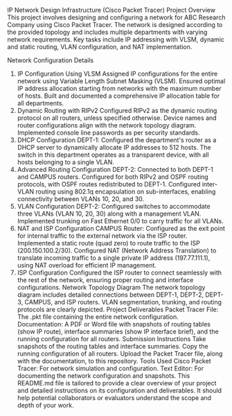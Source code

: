 IP Network Design Infrastructure (Cisco Packet Tracer)
Project Overview
This project involves designing and configuring a network for ABC Research Company using Cisco Packet Tracer. The network is designed according to the provided topology and includes multiple departments with varying network requirements. Key tasks include IP addressing with VLSM, dynamic and static routing, VLAN configuration, and NAT implementation.

Network Configuration Details
1. IP Configuration Using VLSM
Assigned IP configurations for the entire network using Variable Length Subnet Masking (VLSM).
Ensured optimal IP address allocation starting from networks with the maximum number of hosts.
Built and documented a comprehensive IP allocation table for all departments.
2. Dynamic Routing with RIPv2
Configured RIPv2 as the dynamic routing protocol on all routers, unless specified otherwise.
Device names and router configurations align with the network topology diagram.
Implemented console line passwords as per security standards.
3. DHCP Configuration
DEPT-1: Configured the department's router as a DHCP server to dynamically allocate IP addresses to 512 hosts. The switch in this department operates as a transparent device, with all hosts belonging to a single VLAN.
4. Advanced Routing Configuration
DEPT-2: Connected to both DEPT-1 and CAMPUS routers. Configured for both RIPv2 and OSPF routing protocols, with OSPF routes redistributed to DEPT-1.
Configured inter-VLAN routing using 802.1q encapsulation on sub-interfaces, enabling connectivity between VLANs 10, 20, and 30.
5. VLAN Configuration
DEPT-2: Configured switches to accommodate three VLANs (VLAN 10, 20, 30) along with a management VLAN. Implemented trunking on Fast Ethernet 0/0 to carry traffic for all VLANs.
6. NAT and ISP Configuration
CAMPUS Router: Configured as the exit point for internal traffic to the external network via the ISP router. Implemented a static route (quad zero) to route traffic to the ISP (200.150.100.2/30).
Configured NAT (Network Address Translation) to translate incoming traffic to a single private IP address (197.77.111.1), using NAT overload for efficient IP management.
7. ISP Configuration
Configured the ISP router to connect seamlessly with the rest of the network, ensuring proper routing and interface configurations.
Network Topology Diagram
The network topology diagram includes detailed connections between DEPT-1, DEPT-2, DEPT-3, CAMPUS, and ISP routers. VLAN segmentation, trunking, and routing protocols are clearly depicted.
Project Deliverables
Packet Tracer File: The .pkt file containing the entire network configuration.
Documentation: A PDF or Word file with snapshots of routing tables (show IP route), interface summaries (show IP interface brief), and the running configuration for all routers.
Submission Instructions
Take snapshots of the routing tables and interface summaries.
Copy the running configuration of all routers.
Upload the Packet Tracer file, along with the documentation, to this repository.
Tools Used
Cisco Packet Tracer: For network simulation and configuration.
Text Editor: For documenting the network configuration and snapshots.
This README.md file is tailored to provide a clear overview of your project and detailed instructions on its configuration and deliverables. It should help potential collaborators or evaluators understand the scope and depth of your work.
